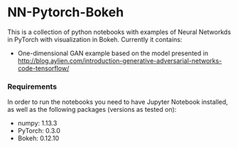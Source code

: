 # NN-Pytorch-Bokeh
This is a collection of python notebooks with examples of Neural Networkds in PyTorch with visualization in Bokeh. Currently it contains:

* One-dimensional GAN example based on the model presented in http://blog.aylien.com/introduction-generative-adversarial-networks-code-tensorflow/

### Requirements
In order to run the notebooks you need to have Jupyter Notebook installed, as well as the following packages (versions as tested on):

* numpy: 1.13.3
* PyTorch: 0.3.0
* Bokeh: 0.12.10 
